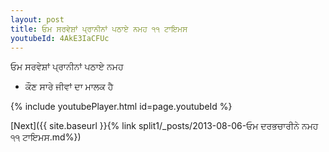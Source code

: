 ```yaml
---
layout: post
title: ਓਮ ਸਰਵੇਸ਼ਾਂ ਪ੍ਰਾਨੀਨਾਂ ਪਠਾਏ ਨਮਹ ੧੧ ਟਾਇਮਸ
youtubeId: 4AkE3IaCFUc
---
```

 
 
 ਓਮ ਸਰਵੇਸ਼ਾਂ ਪ੍ਰਾਨੀਨਾਂ ਪਠਾਏ ਨਮਹ  
 
 -  ਕੌਣ ਸਾਰੇ ਜੀਵਾਂ ਦਾ ਮਾਲਕ ਹੈ 
 
  
 
  
 
 
 
 
 
 


{% include youtubePlayer.html id=page.youtubeId %}
 
[Next]({{ site.baseurl }}{% link  split1/_posts/2013-08-06-ਓਮ ਦਰਭਚਾਰੀਨੇ ਨਮਹ ੧੧ ਟਾਇਮਸ.md%})
 
